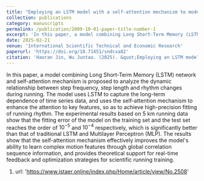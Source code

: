 ```yaml
---
title: "Employing an LSTM model with a self-attention mechanism to model variations in running pace"
collection: publications
category: manuscripts
permalink: /publication/2009-10-01-paper-title-number-1
excerpt: 'In this paper, a model combining Long Short-Term Memory (LSTM) network and self-attention mechanism is proposed.'
date: 2025-02-21
venue: 'International Scientific Technical and Economic Research'
paperurl: 'https://doi.org/10.71451/sndcxa82'
citation: 'Haoran Jin, Wu Juntao. (2025). &quot;Employing an LSTM model with a self-attention mechanism to model variations in running pace&quot; <i>International Scientific Technical and Economic Research</i>. 3(1):94-104.'
---
```

In this paper, a model combining Long Short-Term Memory (LSTM) network and self-attention mechanism is proposed to analyze the dynamic relationship between step frequency, step length and rhythm changes during running. The model uses LSTM to capture the long-term dependence of time series data, and uses the self-attention mechanism to enhance the attention to key features, so as to achieve high-precision fitting of running rhythm. The experimental results based on 5 km running data show that the fitting error of the model on the training set and the test set reaches the order of $10^{-5}$ and $10^{-4}$ respectively, which is significantly better than that of traditional LSTM and Multilayer Perceptron (MLP). The results show that the self-attention mechanism effectively improves the model's ability to learn complex motion features through global correlation sequence information, and provides theoretical support for real-time feedback and optimization strategies for scientific running training.

1. url: 'https://www.istaer.online/index.php/Home/article/view/No.2508'

